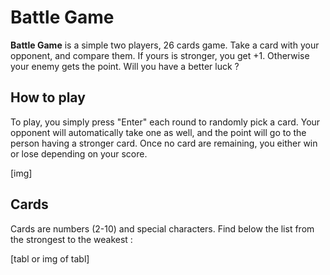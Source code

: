 # Battle Game
**Battle Game** is a simple two players, 26 cards game. Take a card with your opponent, and compare them. If yours is stronger, you get +1. Otherwise your enemy gets the point. Will you have a better luck ?

## How to play

To play, you simply press "Enter" each round to randomly pick a card. Your opponent will automatically take one as well, and the point will go to the person having a stronger card. Once no card are remaining, you either win or lose depending on your score.

[img]

## Cards

Cards are numbers (2-10) and special characters. Find below the list from the strongest to the weakest :

[tabl or img of tabl]

